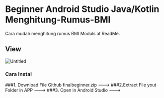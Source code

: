 # Beginner Android Studio Java/Kotlin Menghitung-Rumus-BMI
Cara mudah menghitung rumus BMI
Moduls at ReadMe.

## View
![Untitled](https://user-images.githubusercontent.com/48481265/66703540-eb6ba880-ed3d-11e9-825b-8bdf72d4eb34.png)

### Cara Instal
###1. Download File Github finalbeginner.zip ---> 
###2.Extract File yout Folder in APP ---> 
###3. Open in Android Studio ---> 

